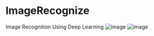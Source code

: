# ImageRecognize
Image Recognition Using Deep Learning
![image](https://github.com/jyothissJayadev/ImageRecognize/assets/129422614/eda29ce7-627a-4e1c-bc51-132d093fbf47)
![image](https://github.com/jyothissJayadev/ImageRecognize/assets/129422614/fd18912d-f64b-4ce7-b992-986e521e1a43)
